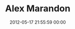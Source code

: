 ---
title: "Alex Marandon"
date: 2012-05-17 21:55:59 00:00
permalink: /amarandon
twitter: "amarandon"
likes: [25]
id: 123
gravatar: "http://www.gravatar.com/avatar/ceda801bf3a062fd36053017825b71e4"
---